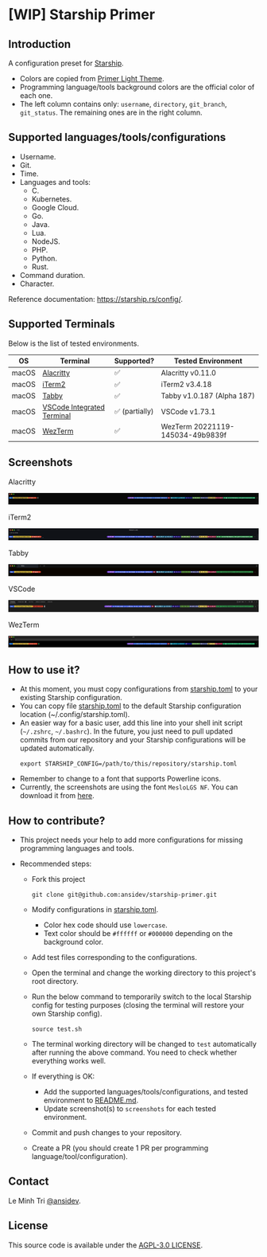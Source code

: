 # [WIP] Starship Primer

## Introduction

A configuration preset for [Starship](https://github.com/starship/starship).

- Colors are copied from [Primer Light Theme](https://primer.style/primitives/colors).
- Programming language/tools background colors are the official color of each one.
- The left column contains only: `username`, `directory`, `git_branch`, `git_status`. The remaining ones are in the right column.

## Supported languages/tools/configurations

- Username.
- Git.
- Time.
- Languages and tools:
  - C.
  - Kubernetes.
  - Google Cloud.
  - Go.
  - Java.
  - Lua.
  - NodeJS.
  - PHP.
  - Python.
  - Rust.
- Command duration.
- Character.

Reference documentation: https://starship.rs/config/.

## Supported Terminals

Below is the list of tested environments.

| OS    | Terminal                                                          | Supported?     | Tested Environment               |
| ----- | ----------------------------------------------------------------- | -------------- | -------------------------------- |
| macOS | [Alacritty](https://github.com/alacritty/alacritty)               | ✅             | Alacritty v0.11.0                |
| macOS | [iTerm2](https://github.com/gnachman/iTerm2)                      | ✅             | iTerm2 v3.4.18                   |
| macOS | [Tabby](https://github.com/Eugeny/tabby)                          | ✅             | Tabby v1.0.187 (Alpha 187)       |
| macOS | [VSCode Integrated Terminal](https://github.com/microsoft/vscode) | ✅ (partially) | VSCode v1.73.1                   |
| macOS | [WezTerm](https://github.com/wez/wezterm)                         | ✅             | WezTerm 20221119-145034-49b9839f |

## Screenshots

Alacritty

![Alacritty](screenshots/alacritty_0001.png)

iTerm2

![iTerm2](screenshots/iterm2_0001.png)

Tabby

![Tabby](screenshots/tabby_0001.png)

VSCode

![VSCode](screenshots/vscode_0001.png)

WezTerm

![WezTerm](screenshots/wezterm_0001.png)

## How to use it?

- At this moment, you must copy configurations from [starship.toml](./starship.toml) to your existing Starship configuration.
- You can copy file [starship.toml](./starship.toml) to the default Starship configuration location (~/.config/starship.toml).
- An easier way for a basic user, add this line into your shell init script (`~/.zshrc`, `~/.bashrc`). In the future, you just need to pull updated commits from our repository and your Starship configurations will be updated automatically.
  ```
  export STARSHIP_CONFIG=/path/to/this/repository/starship.toml
  ```
- Remember to change to a font that supports Powerline icons.
- Currently, the screenshots are using the font `MesloLGS NF`. You can download it from [here](https://github.com/romkatv/powerlevel10k#fonts).

## How to contribute?

- This project needs your help to add more configurations for missing programming languages and tools.

- Recommended steps:

  - Fork this project

    ```
    git clone git@github.com:ansidev/starship-primer.git
    ```

  - Modify configurations in [starship.toml](./starship.toml).
    - Color hex code should use `lowercase`.
    - Text color should be `#ffffff` or `#000000` depending on the background color.
  - Add test files corresponding to the configurations.
  - Open the terminal and change the working directory to this project's root directory.
  - Run the below command to temporarily switch to the local Starship config for testing purposes (closing the terminal will restore your own Starship config).
    ```
    source test.sh
    ```
  - The terminal working directory will be changed to `test` automatically after running the above command. You need to check whether everything works well.
  - If everything is OK:
    - Add the supported languages/tools/configurations, and tested environment to [README.md](./README.md).
    - Update screenshot(s) to `screenshots` for each tested environment.
  - Commit and push changes to your repository.
  - Create a PR (you should create 1 PR per programming language/tool/configuration).

## Contact

Le Minh Tri [@ansidev](https://ansidev.xyz/about).

## License

This source code is available under the [AGPL-3.0 LICENSE](/LICENSE).
